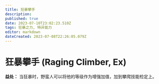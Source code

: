 ```yaml
---
title: 狂暴攀手
description: 
published: true
date: 2023-07-10T23:02:23.510Z
tags: 狂暴之力, 特异能力
editor: markdown
dateCreated: 2023-07-08T22:26:05.079Z
---
```


# 狂暴攀手 (Raging Climber, Ex)
**益处：** 当狂暴时，野蛮人可以将他的等级作为增强加值，加到攀爬技能检定上。